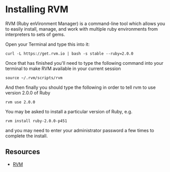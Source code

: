 # Installing RVM

RVM (Ruby enVironment Manager) is a command-line tool which allows you to easily install, manage, and work with multiple ruby environments from interpreters to sets of gems.

Open your Terminal and type this into it:

```
curl -L https://get.rvm.io | bash -s stable --ruby=2.0.0
```

Once that has finished you'll need to type the following command into your terminal to make RVM available in your current session 

```
source ~/.rvm/scripts/rvm
```

And then finally you should type the following in order to tell rvm to use version 2.0.0 of Ruby

```
rvm use 2.0.0
```

You may be asked to install a particular version of Ruby, e.g.

```
rvm install ruby-2.0.0-p451
```

and you may need to enter your administrator password a few times to complete the install.

## Resources

- [RVM](http://rvm.io)
